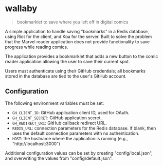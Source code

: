 wallaby
=======
> bookmarklet to save where you left off in digital comics

A simple application to handle saving "bookmarks" in a Redis database, using
Riot for the client, and Koa for the server. Built to solve the problem that
the Marvel reader application does not provide functionality to save progress
while reading comics.

The application provides a bookmarklet that adds a new button to the comic
reader application allowing the user to save their current spot.

Users must authenticate using their GitHub credentials; all bookmarks stored
in the database are tied to the user's GitHub account.

## Configuration

The following environment variables must be set:

  * `GH_CLIENT_ID`: GitHub application client ID, used for OAuth.
  * `GH_CLIENT_SECRET`: GitHub application secret.
  * `GH_REDIRECT_URI`: GitHub callback redirect URL.
  * `REDIS_URL`: connection parameters for the Redis database. If blank, then
    uses the default connection parameters with no authentication.
  * `HOST`: the hostname where the application is running (e.g.,
    "http://localhost:3000")

Additional configuration values can be set by creating "config/local.json", and
overwriting the values from "config/default.json".
